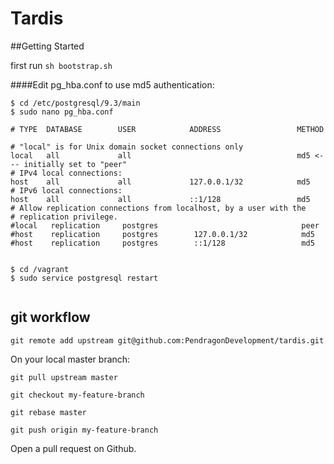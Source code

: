 Tardis
================



##Getting Started

first run `sh bootstrap.sh`


####Edit pg_hba.conf to use md5 authentication:

```
$ cd /etc/postgresql/9.3/main
$ sudo nano pg_hba.conf

# TYPE  DATABASE        USER            ADDRESS                 METHOD

# "local" is for Unix domain socket connections only
local   all             all                                     md5 <--- initially set to "peer"
# IPv4 local connections:
host    all             all             127.0.0.1/32            md5
# IPv6 local connections:
host    all             all             ::1/128                 md5
# Allow replication connections from localhost, by a user with the
# replication privilege.
#local   replication     postgres                                peer
#host    replication     postgres        127.0.0.1/32            md5
#host    replication     postgres        ::1/128                 md5


$ cd /vagrant
$ sudo service postgresql restart


```


## git workflow

`git remote add upstream git@github.com:PendragonDevelopment/tardis.git`

On your local master branch:

`git pull upstream master`

`git checkout my-feature-branch`

`git rebase master`

`git push origin my-feature-branch`

Open a pull request on Github.



